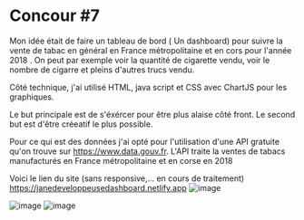 # Concour #7
Mon idée était de faire un tableau de bord ( Un dashboard) pour suivre la vente de tabac en général en France métropolitaine et en cors pour l'année 2018 . On peut par exemple voir la quantité de cigarette vendu, voir le nombre de cigarre et pleins d'autres trucs vendu.

Côté technique, j'ai utilisé HTML, java script et CSS avec ChartJS pour les graphiques.

Le but principale est de s'éxércer pour être plus alaise côté front. Le second but est d'être créeatif le plus possible. 

Pour ce qui est des données j'ai opté pour l'utilisation d'une API gratuite qu'on trouve sur  https://www.data.gouv.fr. L'API traite la ventes de tabacs manufacturés en France métropolitaine et en corse en 2018


Voici le lien du site (sans responsive,... en cours de traitement) https://janedeveloppeusedashboard.netlify.app
![image](https://github.com/BenzaidYasmine/Dashboard/assets/17700569/ca9c0914-2a47-44eb-8ed0-f5fa9fc64845)

![image](https://github.com/BenzaidYasmine/Dashboard/assets/17700569/cd5193f4-8d5d-4288-bd39-fe7562a182df)
![image](https://github.com/BenzaidYasmine/Dashboard/assets/17700569/8cb5ea73-ae35-4522-923c-8390870ce7fe)



